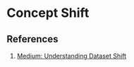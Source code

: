 # Concept Shift

## References

1. [Medium: Understanding Dataset Shift](https://towardsdatascience.com/understanding-dataset-shift-f2a5a262a766)

